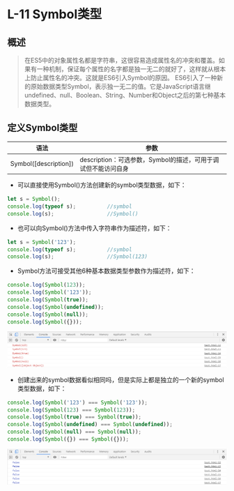 # L-11 Symbol类型
## 概述
> 在ES5中的对象属性名都是字符串，这很容易造成属性名的冲突和覆盖。如果有一种机制，保证每个属性的名字都是独一无二的就好了，这样就从根本上防止属性名的冲突。这就是ES6引入Symbol的原因。
> ES6引入了一种新的原始数据类型Symbol，表示独一无二的值。它是JavaScript语言继undefined、null、Boolean、String、Number和Object之后的第七种基本数据类型。
## 定义Symbol类型
| 语法 | 参数 |
| ---- | ---- |
| Symbol([description]) | description：可选参数，Symbol的描述，可用于调试但不能访问自身 |
* 可以直接使用Symbol()方法创建新的symbol类型数据，如下：
```js
let s = Symbol();
console.log(typeof s);          //symbol
console.log(s);                 //Symbol()
```
* 也可以向Symbol()方法中传入字符串作为描述符，如下：
```js
let s = Symbol('123');
console.log(typeof s);          //symbol
console.log(s);                 //Symbol(123)
```
* Symbol方法可接受其他6种基本数据类型参数作为描述符，如下：
```js
console.log(Symbol(123));
console.log(Symbol('123'));
console.log(Symbol(true));
console.log(Symbol(undefined));
console.log(Symbol(null));
console.log(Symbol({}));
```
![avatar](images/Symbol/1.png)
* 创建出来的symbol数据看似相同吗，但是实际上都是独立的一个新的symbol类型数据，如下：
```js
console.log(Symbol('123') === Symbol('123'));
console.log(Symbol(123) === Symbol(123));
console.log(Symbol(true) === Symbol(true));
console.log(Symbol(undefined) === Symbol(undefined));
console.log(Symbol(null) === Symbol(null));
console.log(Symbol({}) === Symbol({}));
```
![avatar](images/Symbol/2.png)